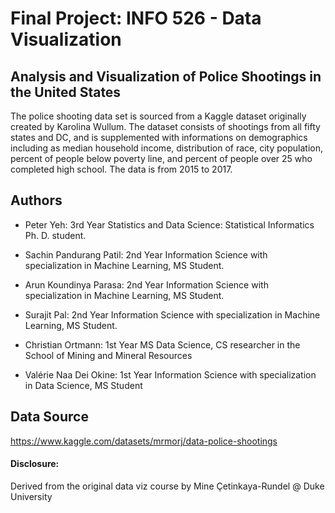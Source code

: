 # Final Project: INFO 526 - Data Visualization

## Analysis and Visualization of Police Shootings in the United States

The police shooting data set is sourced from a Kaggle dataset originally created by Karolina Wullum. The dataset consists of shootings from all fifty states and DC, and is supplemented with informations on demographics including as median household income, distribution of race, city population, percent of people below poverty line, and percent of people over 25 who completed high school. The data is from 2015 to 2017.

## Authors
-   Peter Yeh: 3rd Year Statistics and Data Science: Statistical Informatics Ph. D. student.

-   Sachin Pandurang Patil: 2nd Year Information Science with specialization in Machine Learning, MS Student.

-   Arun Koundinya Parasa: 2nd Year Information Science with specialization in Machine Learning, MS Student.

-   Surajit Pal: 2nd Year Information Science with specialization in Machine Learning, MS Student.

-   Christian Ortmann: 1st Year MS Data Science, CS researcher in the School of Mining and Mineral Resources

-   Valérie Naa Dei Okine: 1st Year Information Science with specialization in Data Science, MS Student

## Data Source
https://www.kaggle.com/datasets/mrmorj/data-police-shootings

#### Disclosure:

Derived from the original data viz course by Mine Çetinkaya-Rundel \@ Duke University
